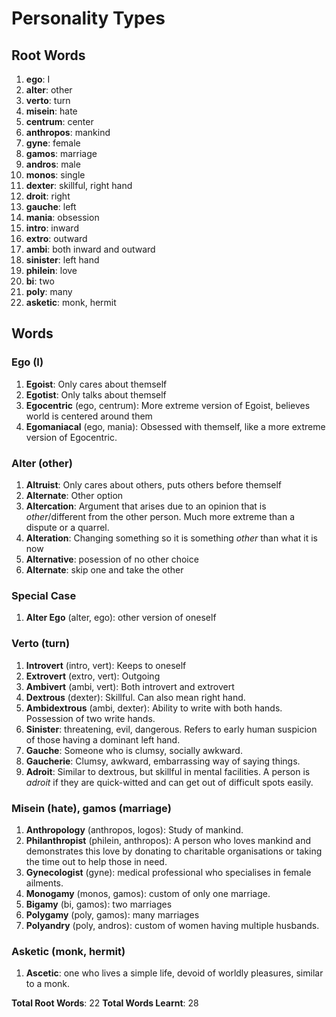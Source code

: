 # Personality Types

## Root Words

1. **ego**: I
2. **alter**: other
3. **verto**: turn
4. **misein**: hate
5. **centrum**: center
6. **anthropos**: mankind
7. **gyne**: female
8. **gamos**: marriage
9. **andros**: male
10. **monos**: single
11. **dexter**: skillful, right hand
12. **droit**: right
13. **gauche**: left
14. **mania**: obsession
15. **intro**: inward
16. **extro**: outward
17. **ambi**: both inward and outward
18. **sinister**: left hand
19. **philein**: love
20. **bi**: two
21. **poly**: many
22. **asketic**: monk, hermit

## Words

### Ego (I)

1. **Egoist**: Only cares about themself
2. **Egotist**: Only talks about themself
3. **Egocentric** (ego, centrum): More extreme version of Egoist, believes world is centered around them 
4. **Egomaniacal** (ego, mania): Obsessed with themself, like a more extreme version of Egocentric.

### Alter (other)

1. **Altruist**: Only cares about others, puts others before themself
2. **Alternate**: Other option
3. **Altercation**: Argument that arises due to an opinion that is *other*/different from the other person. Much more extreme than a dispute or a quarrel.
4. **Alteration**: Changing something so it is something *other* than what it is now
5. **Alternative**: posession of no other choice
6. **Alternate**: skip one and take the other

### Special Case

1. **Alter Ego** (alter, ego): other version of oneself

### Verto (turn)

1. **Introvert** (intro, vert): Keeps to oneself
2. **Extrovert** (extro, vert): Outgoing
3. **Ambivert** (ambi, vert): Both introvert and extrovert
4. **Dextrous** (dexter): Skillful. Can also mean right hand.
5. **Ambidextrous** (ambi, dexter): Ability to write with both hands. Possession of two write hands.
6. **Sinister**: threatening, evil, dangerous. Refers to early human suspicion of those having a dominant left hand.
7. **Gauche**: Someone who is clumsy, socially awkward. 
8. **Gaucherie**: Clumsy, awkward, embarrassing way of saying things.
9. **Adroit**: Similar to dextrous, but skillful in mental facilities. A person is *adroit* if they are quick-witted and can get out of difficult spots easily.

### Misein (hate), gamos (marriage)

1. **Anthropology** (anthropos, logos): Study of mankind.
2. **Philanthropist** (philein, anthropos): A person who loves mankind and demonstrates this love by donating to charitable organisations or taking the time out to help those in need.
3. **Gynecologist** (gyne): medical professional who specialises in female ailments.
4. **Monogamy** (monos, gamos): custom of only one marriage.
5. **Bigamy** (bi, gamos): two marriages
6. **Polygamy** (poly, gamos): many marriages
7. **Polyandry** (poly, andros): custom of women having multiple husbands.

### Asketic (monk, hermit)

1. **Ascetic**: one who lives a simple life, devoid of worldly pleasures, similar to a monk.


**Total Root Words**: 22
**Total Words Learnt**: 28